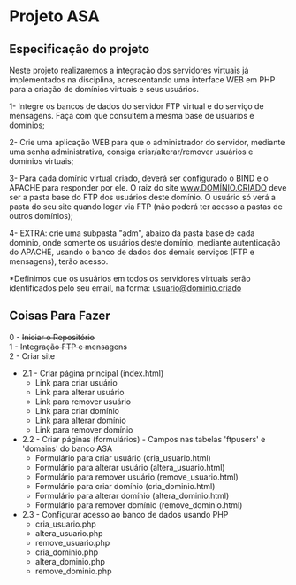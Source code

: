 # Projeto ASA

## Especificação do projeto
Neste projeto realizaremos a integração dos servidores virtuais já implementados na disciplina, acrescentando uma interface WEB em PHP para a criação de domínios virtuais e seus usuários.

1- Integre os bancos de dados do servidor FTP virtual e do serviço de mensagens. Faça com que consultem a mesma base de usuários e domínios;

2- Crie uma aplicação WEB para que o administrador do servidor, mediante uma senha administrativa, consiga criar/alterar/remover usuários e domínios virtuais;

3- Para cada domínio virtual criado, deverá ser configurado o BIND e o APACHE para responder por ele. O raiz do site www.DOMÍNIO.CRIADO deve ser a pasta base do FTP dos usuários deste domínio. O usuário só verá a pasta do seu site quando logar via FTP (não poderá ter acesso a pastas de outros domínios);

4- EXTRA: crie uma subpasta "adm", abaixo da pasta base de cada domínio, onde somente os usuários deste domínio, mediante autenticação do APACHE, usando o banco de dados dos demais serviços (FTP e mensagens), terão acesso.

*Definimos que os usuários em todos os servidores virtuais serão identificados pelo seu email, na forma: usuario@dominio.criado

## Coisas Para Fazer
0 - ~~Iniciar o Repositório~~  
1 - ~~Integração FTP e mensagens~~  
2 - Criar site  
 * 2.1 - Criar página principal (index.html)  
   * Link para criar usuário  
   * Link para alterar usuário  
   * Link para remover usuário  
   * Link para criar domínio  
   * Link para alterar domínio  
   * Link para remover domínio  
 * 2.2 - Criar páginas (formulários) - Campos nas tabelas 'ftpusers' e 'domains' do banco ASA  
   * Formulário para criar usuário (cria_usuario.html)  
   * Formulário para alterar usuário (altera_usuario.html)  
   * Formulário para remover usuário (remove_usuario.html)  
   * Formulário para criar domínio (cria_dominio.html)  
   * Formulário para alterar domínio (altera_dominio.html)  
   * Formulário para remover domínio (remove_dominio.html)  
 * 2.3 - Configurar acesso ao banco de dados usando PHP  
   * cria_usuario.php  
   * altera_usuario.php  
   * remove_usuario.php  
   * cria_dominio.php  
   * altera_dominio.php  
   * remove_dominio.php  
